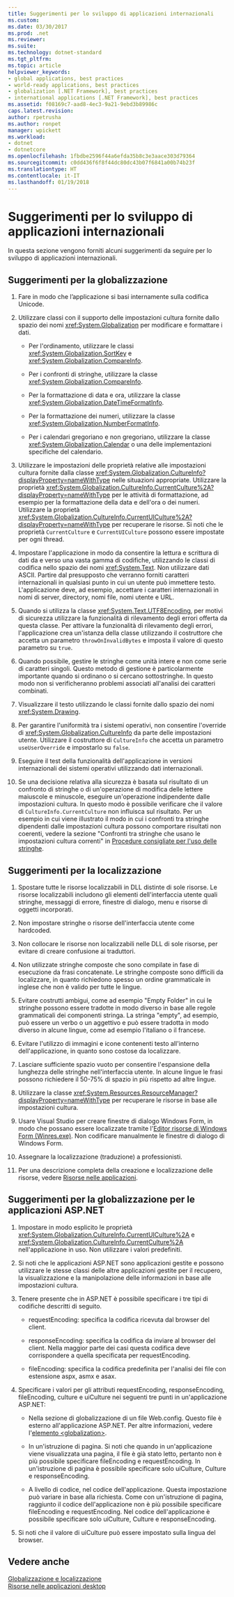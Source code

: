 ```yaml
---
title: Suggerimenti per lo sviluppo di applicazioni internazionali
ms.custom: 
ms.date: 03/30/2017
ms.prod: .net
ms.reviewer: 
ms.suite: 
ms.technology: dotnet-standard
ms.tgt_pltfrm: 
ms.topic: article
helpviewer_keywords:
- global applications, best practices
- world-ready applications, best practices
- globalization [.NET Framework], best practices
- international applications [.NET Framework], best practices
ms.assetid: f08169c7-aad8-4ec3-9a21-9ebd3b89986c
caps.latest.revision: 
author: rpetrusha
ms.author: ronpet
manager: wpickett
ms.workload:
- dotnet
- dotnetcore
ms.openlocfilehash: 1fbdbe2596f44a6efda35b8c3e3aace303d79364
ms.sourcegitcommit: c0dd436f6f8f44dc80dc43b07f6841a00b74b23f
ms.translationtype: HT
ms.contentlocale: it-IT
ms.lasthandoff: 01/19/2018
---
```

# <a name="best-practices-for-developing-world-ready-applications"></a>Suggerimenti per lo sviluppo di applicazioni internazionali
In questa sezione vengono forniti alcuni suggerimenti da seguire per lo sviluppo di applicazioni internazionali.  
  
## <a name="globalization-best-practices"></a>Suggerimenti per la globalizzazione  
  
1.  Fare in modo che l’applicazione si basi internamente sulla codifica Unicode.  
  
2.  Utilizzare classi con il supporto delle impostazioni cultura fornite dallo spazio dei nomi <xref:System.Globalization> per modificare e formattare i dati.  
  
    -   Per l'ordinamento, utilizzare le classi <xref:System.Globalization.SortKey> e <xref:System.Globalization.CompareInfo>.  
  
    -   Per i confronti di stringhe, utilizzare la classe <xref:System.Globalization.CompareInfo>.  
  
    -   Per la formattazione di data e ora, utilizzare la classe <xref:System.Globalization.DateTimeFormatInfo>.  
  
    -   Per la formattazione dei numeri, utilizzare la classe <xref:System.Globalization.NumberFormatInfo>.  
  
    -   Per i calendari gregoriano e non gregoriano, utilizzare la classe <xref:System.Globalization.Calendar> o una delle implementazioni specifiche del calendario.  
  
3.  Utilizzare le impostazioni delle proprietà relative alle impostazioni cultura fornite dalla classe <xref:System.Globalization.CultureInfo?displayProperty=nameWithType> nelle situazioni appropriate. Utilizzare la proprietà <xref:System.Globalization.CultureInfo.CurrentCulture%2A?displayProperty=nameWithType> per le attività di formattazione, ad esempio per la formattazione della data e dell'ora o dei numeri. Utilizzare la proprietà <xref:System.Globalization.CultureInfo.CurrentUICulture%2A?displayProperty=nameWithType> per recuperare le risorse. Si noti che le proprietà `CurrentCulture` e `CurrentUICulture` possono essere impostate per ogni thread.  
  
4.  Impostare l'applicazione in modo da consentire la lettura e scrittura di dati da e verso una vasta gamma di codifiche, utilizzando le classi di codifica nello spazio dei nomi <xref:System.Text>. Non utilizzare dati ASCII. Partire dal presupposto che verranno forniti caratteri internazionali in qualsiasi punto in cui un utente può immettere testo. L'applicazione deve, ad esempio, accettare i caratteri internazionali in nomi di server, directory, nomi file, nomi utente e URL.  
  
5.  Quando si utilizza la classe <xref:System.Text.UTF8Encoding>, per motivi di sicurezza utilizzare la funzionalità di rilevamento degli errori offerta da questa classe. Per attivare la funzionalità di rilevamento degli errori, l'applicazione crea un'istanza della classe utilizzando il costruttore che accetta un parametro `throwOnInvalidBytes` e imposta il valore di questo parametro su `true`.  
  
6.  Quando possibile, gestire le stringhe come unità intere e non come serie di caratteri singoli. Questo metodo di gestione è particolarmente importante quando si ordinano o si cercano sottostringhe. In questo modo non si verificheranno problemi associati all'analisi dei caratteri combinati.  
  
7.  Visualizzare il testo utilizzando le classi fornite dallo spazio dei nomi <xref:System.Drawing>.  
  
8.  Per garantire l'uniformità tra i sistemi operativi, non consentire l'override di <xref:System.Globalization.CultureInfo> da parte delle impostazioni utente. Utilizzare il costruttore di `CultureInfo` che accetta un parametro `useUserOverride` e impostarlo su `false`.  
  
9. Eseguire il test della funzionalità dell'applicazione in versioni internazionali dei sistemi operativi utilizzando dati internazionali.  
  
10. Se una decisione relativa alla sicurezza è basata sul risultato di un confronto di stringhe o di un'operazione di modifica delle lettere maiuscole e minuscole, eseguire un'operazione indipendente dalle impostazioni cultura. In questo modo è possibile verificare che il valore di `CultureInfo.CurrentCulture` non influisca sul risultato. Per un esempio in cui viene illustrato il modo in cui i confronti tra stringhe dipendenti dalle impostazioni cultura possono comportare risultati non coerenti, vedere la sezione "Confronti tra stringhe che usano le impostazioni cultura correnti" in [Procedure consigliate per l'uso delle stringhe](../../../docs/standard/base-types/best-practices-strings.md).  
  
## <a name="localization-best-practices"></a>Suggerimenti per la localizzazione  
  
1.  Spostare tutte le risorse localizzabili in DLL distinte di sole risorse. Le risorse localizzabili includono gli elementi dell'interfaccia utente quali stringhe, messaggi di errore, finestre di dialogo, menu e risorse di oggetti incorporati.  
  
2.  Non impostare stringhe o risorse dell'interfaccia utente come hardcoded.  
  
3.  Non collocare le risorse non localizzabili nelle DLL di sole risorse, per evitare di creare confusione ai traduttori.  
  
4.  Non utilizzate stringhe composte che sono compilate in fase di esecuzione da frasi concatenate. Le stringhe composte sono difficili da localizzare, in quanto richiedono spesso un ordine grammaticale in inglese che non è valido per tutte le lingue.  
  
5.  Evitare costrutti ambigui, come ad esempio "Empty Folder" in cui le stringhe possono essere tradotte in modo diverso in base alle regole grammaticali dei componenti stringa. La stringa "empty", ad esempio, può essere un verbo o un aggettivo e può essere tradotta in modo diverso in alcune lingue, come ad esempio l'italiano o il francese.  
  
6.  Evitare l'utilizzo di immagini e icone contenenti testo all'interno dell'applicazione, in quanto sono costose da localizzare.  
  
7.  Lasciare sufficiente spazio vuoto per consentire l'espansione della lunghezza delle stringhe nell'interfaccia utente. In alcune lingue le frasi possono richiedere il 50-75% di spazio in più rispetto ad altre lingue.  
  
8.  Utilizzare la classe <xref:System.Resources.ResourceManager?displayProperty=nameWithType> per recuperare le risorse in base alle impostazioni cultura.  
  
9. Usare Visual Studio per creare finestre di dialogo Windows Form, in modo che possano essere localizzate tramite l'[Editor risorse di Windows Form (Winres.exe)](../../../docs/framework/tools/winres-exe-windows-forms-resource-editor.md). Non codificare manualmente le finestre di dialogo di Windows Form.  
  
10. Assegnare la localizzazione (traduzione) a professionisti.  
  
11. Per una descrizione completa della creazione e localizzazione delle risorse, vedere [Risorse nelle applicazioni](../../../docs/framework/resources/index.md).  
  
## <a name="globalization-best-practices-for-aspnet-applications"></a>Suggerimenti per la globalizzazione per le applicazioni ASP.NET  
  
1.  Impostare in modo esplicito le proprietà <xref:System.Globalization.CultureInfo.CurrentUICulture%2A> e <xref:System.Globalization.CultureInfo.CurrentCulture%2A> nell'applicazione in uso. Non utilizzare i valori predefiniti.  
  
2.  Si noti che le applicazioni ASP.NET sono applicazioni gestite e possono utilizzare le stesse classi delle altre applicazioni gestite per il recupero, la visualizzazione e la manipolazione delle informazioni in base alle impostazioni cultura.  
  
3.  Tenere presente che in ASP.NET è possibile specificare i tre tipi di codifiche descritti di seguito.  
  
    -   requestEncoding: specifica la codifica ricevuta dal browser del client.  
  
    -   responseEncoding: specifica la codifica da inviare al browser del client. Nella maggior parte dei casi questa codifica deve corrispondere a quella specificata per requestEncoding.  
  
    -   fileEncoding: specifica la codifica predefinita per l'analisi dei file con estensione aspx, asmx e asax.  
  
4.  Specificare i valori per gli attributi requestEncoding, responseEncoding, fileEncoding, culture e uiCulture nei seguenti tre punti in un'applicazione ASP.NET:  
  
    -   Nella sezione di globalizzazione di un file Web.config. Questo file è esterno all'applicazione ASP.NET. Per altre informazioni, vedere l'[elemento \<globalization>](http://msdn.microsoft.com/library/e2dffc8e-ebd2-439b-a2fd-e3ac5e620da7).  
  
    -   In un'istruzione di pagina. Si noti che quando in un'applicazione viene visualizzata una pagina, il file è già stato letto, pertanto non è più possibile specificare fileEncoding e requestEncoding. In un'istruzione di pagina è possibile specificare solo uiCulture, Culture e responseEncoding.  
  
    -   A livello di codice, nel codice dell'applicazione. Questa impostazione può variare in base alla richiesta. Come con un'istruzione di pagina, raggiunto il codice dell'applicazione non è più possibile specificare fileEncoding e requestEncoding. Nel codice dell'applicazione è possibile specificare solo uiCulture, Culture e responseEncoding.  
  
5.  Si noti che il valore di uiCulture può essere impostato sulla lingua del browser.  
  
## <a name="see-also"></a>Vedere anche  
 [Globalizzazione e localizzazione](../../../docs/standard/globalization-localization/index.md)  
 [Risorse nelle applicazioni desktop](../../../docs/framework/resources/index.md)
